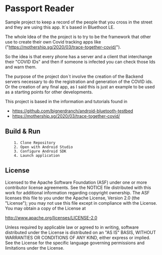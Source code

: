 # Passport Reader

Sample project to keep a record of the people that you cross in the street and they are using this app. It´s based in Bluethoot LE.

The whole Idea of the the project is to try to be the framework that other use to create their own Covid tracking apps like ("https://mothership.sg/2020/03/trace-together-covid/").

So the idea is that every phone has a server and a client that interchange their "COVID IDs" and then if someone is infected you can check those Ids and warn them.

The purpose of the project don´t involve the creation of the Backend servers necessary to do the registration and generation of the COVID ids. Or the creation of any final app, as I said this is just an example to be used as a starting points for other developments.

This project is based in the information and tutorials found in

- https://github.com/bignerdranch/android-bluetooth-testbed
- https://mothership.sg/2020/03/trace-together-covid/


## Build & Run

```
    1. Clone Repository
    2. Open with Android Studio
    3. Configure Android SDK
    4. Launch application
```


## License

Licensed to the Apache Software Foundation (ASF) under one or more contributor license agreements. See the NOTICE file distributed with this work for additional information regarding copyright ownership. The ASF licenses this file to you under the Apache License, Version 2.0 (the "License"); you may not use this file except in compliance with the License. You may obtain a copy of the License at

http://www.apache.org/licenses/LICENSE-2.0

Unless required by applicable law or agreed to in writing, software distributed under the License is distributed on an "AS IS" BASIS, WITHOUT WARRANTIES OR CONDITIONS OF ANY KIND, either express or implied. See the License for the specific language governing permissions and limitations under the License.
